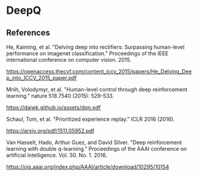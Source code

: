 # DeepQ


## References

He, Kaiming, et al. "Delving deep into rectifiers: Surpassing human-level performance on imagenet classification." Proceedings of the IEEE international conference on computer vision. 2015.

https://openaccess.thecvf.com/content_iccv_2015/papers/He_Delving_Deep_into_ICCV_2015_paper.pdf

Mnih, Volodymyr, et al. "Human-level control through deep reinforcement learning." nature 518.7540 (2015): 529-533.

https://daiwk.github.io/assets/dqn.pdf

Schaul, Tom, et al. "Prioritized experience replay."  ICLR 2016 (2016).

https://arxiv.org/pdf/1511.05952.pdf

Van Hasselt, Hado, Arthur Guez, and David Silver. "Deep reinforcement learning with double q-learning." Proceedings of the AAAI conference on artificial intelligence. Vol. 30. No. 1. 2016.

https://ojs.aaai.org/index.php/AAAI/article/download/10295/10154


